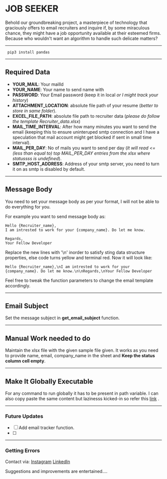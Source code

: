 # JOB SEEKER

Behold our groundbreaking project, a masterpiece of technology that graciously offers to email recruiters and inquire if, by some miraculous chance, they might have a job opportunity available at their esteemed firms. Because who wouldn't want an algorithm to handle such delicate matters?

---

` pip3 install pandas`

---

## Required Data

- **YOUR_MAIL**: Your mailId
- **YOUR_NAME**: Your name to send name with
- **PASSWORD**: Your Email password (keep it in local _or I might track your history_)
- **ATTACHMENT_LOCATION**: absolute file path of your resume (_better to store in same folder_).
- **EXCEL_FILE_PATH**: absolute file path to recruiter data (_please do follow the template Recruiter_data.xlsx_)
- **MAIL_TIME_INTERVAL**: After how many minutes you want to send the email (keeping this to ensure uninteruped smtp connection and I have a speculation that mail account might get blocked if sent in small time interval).
- **MAIL_PER_DAY**: No of mails you want to send per day (_It will read <=(less than equal to) top MAIL_PER_DAY entries from the xlsx where statussss is undefined_).
- **SMTP_HOST_ADDRESS**: Address of your smtp server, you need to turn it on as smtp is disabled by default.
---

## Message Body

You need to set your message body as per your format, I will not be able to do everything for you.

For example you want to send message body as:

```
Hello {Recruiter_name},
I am intrested to work for your {company_name}. Do let me know.

Regards,
Your Fellow Developer
```

Replace the new lines with '\n' inorder to satisfy sting data structure properties, else code turns yellow and terminal red. Now it will look like:

```
Hello {Recruiter_name},\nI am intrested to work for your {company_name}. Do let me know.\n\nRegards,\nYour Fellow Developer
```

Feel free to tweak the function parameters to change the email template accordingly.

---

## Email Subject

Set the message subject in **get_email_subject** function.

---

## Manual Work needed to do

Maintain the xlsx file with the given sample file given. It works as you need to provide name, email, company_name in the sheet and **Keep the status column cell empty**.

---

## Make It Globally Executable

For any command to run globally it has to be present in path variable.
I can also copy paste the same content but lazinesss kicked-in so refer this [link](https://gist.github.com/joshwyatt/a6e20d28818b5183258b) .

---

### Future Updates

- [ ] Add email tracker function.
- [ ]

---

### Getting Errors

Contact via: [Instagram](https://www.instagram.com/___you_day___/) [LinkedIn](https://www.linkedin.com/in/udaygaidhane/)


Suggestions and improvements are entertained....
